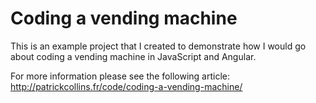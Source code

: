# Coding a vending machine

This is an example project that I created to demonstrate how I would go about coding a vending machine in JavaScript and Angular.

For more information please see the following article: http://patrickcollins.fr/code/coding-a-vending-machine/
